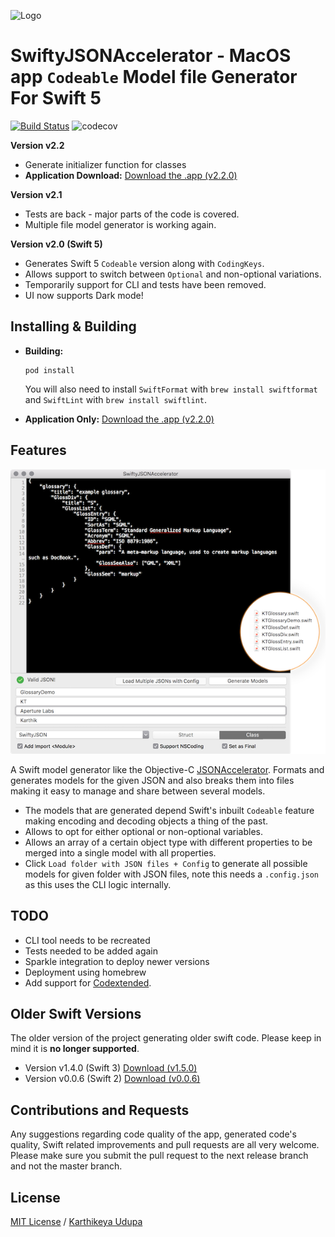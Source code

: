 ![Logo](https://raw.githubusercontent.com/insanoid/SwiftyJSONAccelerator/master/SwiftyJSONAccelerator/Support/Assets.xcassets/AppIcon.appiconset/Icon_32x32%402x.png)

# SwiftyJSONAccelerator - MacOS app `Codeable` Model file Generator For Swift 5

[![Build
Status](https://travis-ci.org/insanoid/SwiftyJSONAccelerator.svg?branch=master)](https://travis-ci.org/insanoid/SwiftyJSONAccelerator)
![codecov](https://codecov.io/gh/insanoid/SwiftyJSONAccelerator/branch/master/graph/badge.svg)


**Version v2.2**

- Generate initializer function for classes
- **Application Download:** [Download the .app (v2.2.0)](https://github.com/insanoid/SwiftyJSONAccelerator/releases/download/v2.2.0/SwiftyJSONAccelerator.app.zip)

**Version v2.1**

- Tests are back - major parts of the code is covered.
- Multiple file model generator is working again.

**Version v2.0 (Swift 5)**

- Generates Swift 5 `Codeable` version along with `CodingKeys`.
- Allows support to switch between `Optional` and non-optional variations.
- Temporarily support for CLI and tests have been removed.
- UI now supports Dark mode!

## Installing & Building

- **Building:**
  ```
  pod install
  ```

  You will also need to install `SwiftFormat` with `brew install swiftformat` and `SwiftLint` with `brew install swiftlint`.

- **Application Only:** [Download the .app (v2.2.0)](https://github.com/insanoid/SwiftyJSONAccelerator/releases/download/v2.2.0/SwiftyJSONAccelerator.app.zip)

## Features

![Logo](https://github.com/insanoid/SwiftyJSONAccelerator/blob/master/preview.png)

A Swift model generator like the Objective-C [JSONAccelerator](http://nerdery.com/json-accelerator). Formats and generates models for the given JSON and also breaks them into files making it easy to manage and share between several models.

- The models that are generated depend Swift's inbuilt `Codeable` feature making encoding and decoding objects a thing of the past.
- Allows to opt for either optional or non-optional variables.
- Allows an array of a certain object type with different properties to be merged into a single model with all properties.
- Click `Load folder with JSON files + Config` to generate all possible models for given folder with JSON files, note this needs a `.config.json` as this uses the CLI logic internally.

## TODO

- CLI tool needs to be recreated
- Tests needed to be added again
- Sparkle integration to deploy newer versions
- Deployment using homebrew
- Add support for [Codextended](https://github.com/JohnSundell/Codextended).

## Older Swift Versions

The older version of the project generating older swift code. Please keep in mind it is **no longer supported**.

- Version v1.4.0 (Swift 3) [Download (v1.5.0)](https://github.com/insanoid/SwiftyJSONAccelerator/releases/download/v1.5.0/SwiftyJSONAccelerator.app.zip)
- Version v0.0.6 (Swift 2) [Download (v0.0.6)](https://github.com/insanoid/SwiftyJSONAccelerator/releases/download/v0.0.6/SwiftyJSONAccelerator.zip)

## Contributions and Requests

Any suggestions regarding code quality of the app, generated code's quality, Swift related improvements and pull requests are all very welcome. Please make sure you submit the pull request to the next release branch and not the master branch.

## License

[MIT License](LICENSE) / [Karthikeya Udupa](https://karthikeya.co.uk)
